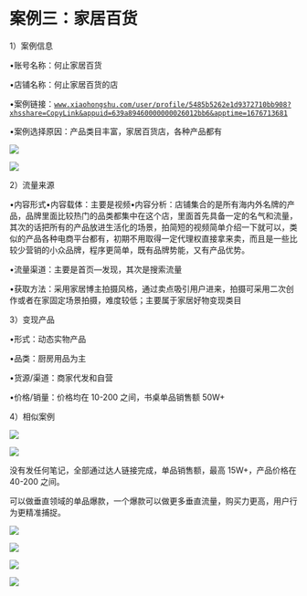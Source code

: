 # 案例三：家居百货

1）案例信息

•账号名称：何止家居百货

•店铺名称：何止家居百货的店

•案例链接：[`www.xiaohongshu.com/user/profile/5485b5262e1d9372710bb908?xhsshare=CopyLink&appuid=639a89460000000026012bb6&apptime=1676713681`](https://www.xiaohongshu.com/user/profile/5485b5262e1d9372710bb908?xhsshare=CopyLink&appuid=639a89460000000026012bb6&apptime=1676713681)

•案例选择原因：产品类目丰富，家居百货店，各种产品都有

![](img/cdf4e3e9ec9df462ccca81069aeb038a.png)

![](img/06aed501d5a2cd1757ab72faf8ee8d64.png)

2）流量来源

•内容形式•内容载体：主要是视频•内容分析：店铺集合的是所有海内外名牌的产品，品牌里面比较热门的品类都集中在这个店，里面首先具备一定的名气和流量，其次的话把所有的产品放进生活化的场景，拍简短的视频简单介绍一下就可以，类似的产品各种电商平台都有，初期不用取得一定代理权直接拿来卖，而且是一些比较少营销的小众品牌，程序更简单，既有品牌势能，又有产品优势。

•流量渠道：主要是首页—发现，其次是搜索流量

•获取方法：采用家居博主拍摄风格，通过卖点吸引用户进来，拍摄可采用二次创作或者在家固定场景拍摄，难度较低；主要属于家居好物变现类目

3）变现产品

•形式：动态实物产品

•品类：厨房用品为主

•货源/渠道：商家代发和自营

•价格/销量：价格均在 10-200 之间，书桌单品销售额 50W+

4）相似案例

![](img/ef7b730e3e5c7e381fda95af4ba15a3b.png)

![](img/50209330db1d64c5fa2307b4ef479baa.png)

没有发任何笔记，全部通过达人链接完成，单品销售额，最高 15W+，产品价格在 40-200 之间。

可以做垂直领域的单品爆款，一个爆款可以做更多垂直流量，购买力更高，用户行为更精准捕捉。

![](img/6000cc5db06ed46463efb24c5ccafb01.png)

![](img/bfc65f709ba2be6d4cdc16b0982d4850.png)

![](img/9b8741293710846e9c2220eaf49cf83e.png)

![](img/f5f11c405b1ebfa42488ca1035ca05ad.png)